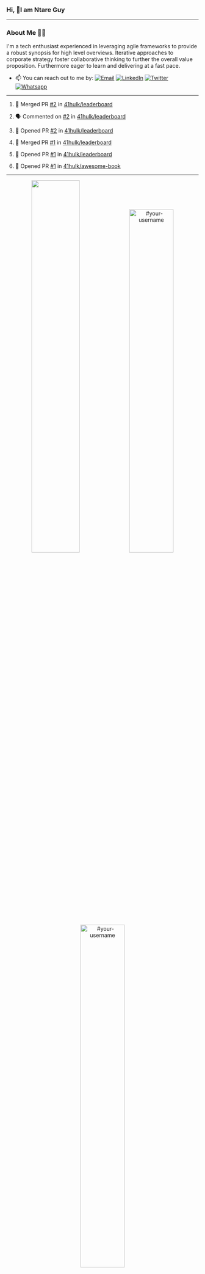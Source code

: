 ### Hi, 👋I am Ntare Guy

---

### About Me 👨‍💻

I'm a tech enthusiast experienced in leveraging agile frameworks to provide a robust synopsis for high level overviews. Iterative approaches to corporate strategy foster collaborative thinking to further the overall value proposition. Furthermore eager to learn and delivering at a fast pace.

- 📫 You can reach out to me by:
  [![Email](https://img.shields.io/badge/--gmail?label=Gmail&logo=Gmail&style=social)](mailto:gntare2@gmail.com)
  [![LinkedIn](https://img.shields.io/badge/--linkedin?label=LinkedIn&logo=LinkedIn&style=social)](https://www.linkedin.com/in/ntare-guy)
  [![Twitter](https://img.shields.io/badge/--twitter?label=Twitter&logo=Twitter&style=social)](https://twitter.com/ntare_guy)
  [![Whatsapp](https://img.shields.io/badge/--whatsapp?label=Whatsapp&logo=whatsapp&style=social)](https://api.whatsapp.com/send?phone=+250780770022&text=Hello%20Guy!%20%F0%9F%91%8B%F0%9F%8F%BB)

---

<!--START_SECTION:activity-->
1. 🎉 Merged PR [#2](https://github.com/41hulk/leaderboard/pull/2) in [41hulk/leaderboard](https://github.com/41hulk/leaderboard)

2. 🗣 Commented on [#2](https://github.com/41hulk/leaderboard/issues/2) in [41hulk/leaderboard](https://github.com/41hulk/leaderboard)
3. 💪 Opened PR [#2](https://github.com/41hulk/leaderboard/pull/2) in [41hulk/leaderboard](https://github.com/41hulk/leaderboard)
4. 🎉 Merged PR [#1](https://github.com/41hulk/leaderboard/pull/1) in [41hulk/leaderboard](https://github.com/41hulk/leaderboard)
5. 💪 Opened PR [#1](https://github.com/41hulk/leaderboard/pull/1) in [41hulk/leaderboard](https://github.com/41hulk/leaderboard)
5. 💪 Opened PR [#1](https://github.com/41hulk/awesome-book/pull/1) in [41hulk/awesome-book](https://github.com/41hulk/awesome-book)
<!--END_SECTION:activity-->

---

<p align="center">
<img width="50%" src="https://github-readme-stats.vercel.app/api?username=41hulk&theme=highcontrast&hide_border=true alt="#your-username" />
<img width="48%" src="https://github-readme-stats.vercel.app/api/top-langs?username=41hulk&show_icons=true&theme=dark&locale=en&layout=compact&hide_border=true" alt="#your-username" />
<img width="48%" src="https://github-readme-streak-stats.herokuapp.com/?user=41hulk&theme=highcontrast&hide_border=true" alt="#your-username" />
</p>
